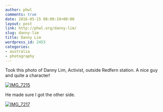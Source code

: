 ```yaml
---
author: phwl
comments: true
date: 2016-05-15 08:09:19+00:00
layout: post
link: http://phwl.org/danny-lim/
slug: danny-lim
title: Danny Lim
wordpress_id: 2453
categories:
- australia
- photography
---
```


Took this photo of Danny Lim, Activist, outside Redfern station. A nice guy and quite a character!

[![IMG_7215](http://phwl.org/wp-content/uploads/2016/05/IMG_7215-e1463299735771.jpg)](http://phwl.org/wp-content/uploads/2016/05/IMG_7215-e1463299735771.jpg)

<!-- more -->

He made sure I got the other side.

[![IMG_7217](http://phwl.org/wp-content/uploads/2016/05/IMG_7217.jpg)](http://phwl.org/wp-content/uploads/2016/05/IMG_7217.jpg)
